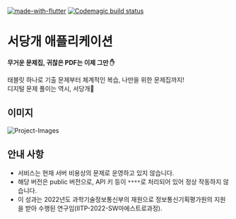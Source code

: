 [![made-with-flutter](https://img.shields.io/badge/Made%20with-Flutter-1f425f.svg)](https://flutter.dev/)
[![Codemagic build status](https://api.codemagic.io/apps/633f9444720e3cdb6ba3f4b8/633f9444720e3cdb6ba3f4b7/status_badge.svg)](https://codemagic.io/apps/633f9444720e3cdb6ba3f4b8/633f9444720e3cdb6ba3f4b7/latest_build)

# 서당개 애플리케이션

**무거운 문제집, 귀찮은 PDF는 이제 그만 ✋**

태블릿 하나로 기출 문제부터 체계적인 복습, 나만을 위한 문제집까지!     
디지털 문제 풀이는 역시, 서당개🐶
<br/>

## 이미지

![Project-Images](https://user-images.githubusercontent.com/43088187/194228000-094d3966-6505-41f2-b2dd-2aa0dce06dde.png)
<br>

## 안내 사항

+ 서비스는 현재 서버 비용상의 문제로 운영하고 있지 않습니다.
+ 해당 버전은 public 버전으로, API 키 등이 `****`로 처리되어 있어 정상 작동하지 않습니다.
+ 이 성과는 2022년도 과학기술정보통신부의 재원으로 정보통신기획평가원의 지원을 받아 수행된 연구임(IITP-2022-SW마에스트로과정).